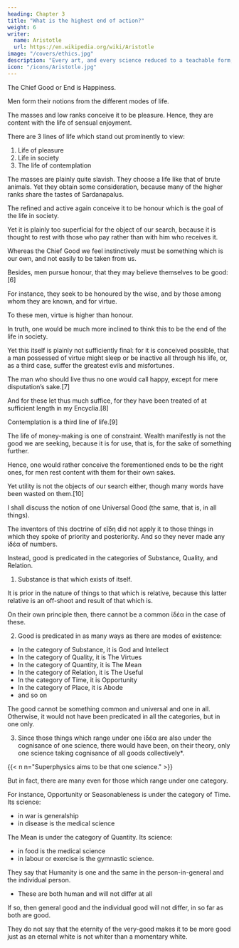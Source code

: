 ```yaml
---
heading: Chapter 3
title: "What is the highest end of action?"
weight: 6
writer:
  name: Aristotle
  url: https://en.wikipedia.org/wiki/Aristotle
image: "/covers/ethics.jpg"
description: "Every art, and every science reduced to a teachable form, and similarly, every action and moral choice, aims at some good"
icon: "/icons/Aristotle.jpg"
---
```



The Chief Good or End is Happiness.

Men form their notions from the different modes of life.

The masses and low ranks conceive it to be pleasure. Hence, they are content with the life of sensual enjoyment. 

There are 3 lines of life which stand out prominently to view: 

1. Life of pleasure
2. Life in society
3. The life of contemplation

The masses are plainly quite slavish. They choose a life like that of brute animals. Yet they obtain some consideration, because many of the higher ranks share the tastes of Sardanapalus. 

The refined and active again conceive it to be honour which is the goal of the life in society.

Yet it is plainly too superficial for the object of our search, because it is thought to rest with those who pay rather than with him who receives it. 

Whereas the Chief Good we feel instinctively must be something which is our own, and not easily to be taken from us.

Besides, men pursue honour, that they may believe themselves to be good:[6] 

For instance, they seek to be honoured by the wise, and by those among whom they are known, and for virtue.

To these men, virtue is higher than honour. 

In truth, one would be much more inclined to think this to be the end of the life in society.

Yet this itself is plainly not sufficiently final: for it is conceived possible, that a man possessed of virtue might sleep or be inactive all through his life, or, as a third case, suffer the greatest evils and misfortunes.

The man who should live thus no one would call happy, except for mere disputation’s sake.[7]

And for these let thus much suffice, for they have been treated of at sufficient length in my Encyclia.[8]

Contemplation is a third line of life.[9]

The life of money-making is one of constraint. Wealth manifestly is not the good we are seeking, because it is for use, that is, for the sake of something further.

Hence, one would rather conceive the forementioned ends to be the right ones, for men rest content with them for their own sakes. 

Yet utility is not the objects of our search either, though many words have been wasted on them.[10]

I shall discuss the notion of one Universal Good (the same, that is, in all things).

<!-- , it is better perhaps we should examine, and discuss the meaning of it, though such an enquiry is unpleasant, because they are friends of ours who have introduced these εἴδη.[11]  -->

<!-- Still perhaps it may appear better, nay to be our duty where the safety of the truth is concerned, to upset if need be even our own theories, specially as we are lovers of wisdom: for since both are dear to us, we are bound to prefer the truth.  -->

The inventors of this doctrine of εἴδη did not apply it to those things in which they spoke of priority and posteriority. And so they never made any ἰδέα of numbers.

Instead, good is predicated in the categories of Substance, Quality, and Relation.

1. Substance is that which exists of itself. 

It is prior in the nature of things to that which is relative, because this latter relative is an off-shoot and result of that which is.

On their own principle then, there cannot be a common ἰδέα in the case of these.

<!-- Since good is predicated in  as there  -->

2. Good is predicated in as many ways as there are modes of existence:
- In the category of Substance, it is God and Intellect
- In the category of Quality, it is The Virtues
- In the category of Quantity, it is The Mean
- In the category of Relation, it is The Useful
- In the category of Time, it is Opportunity
- In the category of Place, it is Abode
- and so on

The good cannot be something common and universal and one in all. Otherwise, it would not have been predicated in all the categories, but in one only.

3. Since those things which range under one ἰδέα are also under the cognisance of one science, there would have been, on their theory, only one science taking cognisance of all goods collectively*.

{{< n n="Superphysics aims to be that one science." >}}

But in fact, there are many even for those which range under one category.

For instance, Opportunity or Seasonableness is under the category of Time. Its science:
- in war is generalship 
- in disease is the medical science

The Mean is under the category of Quantity. Its science:
- in food is the medical science
- in labour or exercise is the gymnastic science. 

<!-- A person might fairly doubt also what in the world they mean by very-

this that or the other, since, as they would themselves allow,  -->

They say that Humanity is one and the same in the person-in-general and the individual person. 
- These are both human and will not differ at all
 <!-- very-Man, and in any individual Man:  -->

<!-- for so far as the individual and the very-Man are both Man, they will not differ at all: and  -->

If so, then general good and the individual good will not differ, in so far as both are good. 

They do not say that the eternity of the very-good makes it to be more good just as an eternal white is not whiter than a momentary white. 
  <!-- for what has lasted white ever so long, is no whiter than what lasts but for a day. -->

